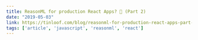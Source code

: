 ```yaml
---
title: ReasonML for production React Apps? 🤔 (Part 2)
date: "2019-05-03"
link: https://tinloof.com/blog/reasonml-for-production-react-apps-part-2/
tags: ['article', 'javascript', 'reasonml', 'react']
---
```

